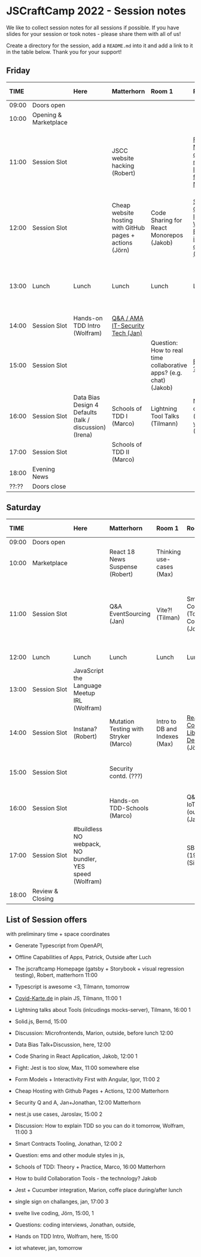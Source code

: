 # JSCraftCamp 2022 - Session notes

We like to collect session notes for all sessions if possible. If you have slides for your session or took notes - please share them with all of us!

Create a directory for the session, add a `README.md` into it and add a link to it in the table below. Thank you for your support!

## Friday

| TIME  |                       | Here                                                    | Matterhorn                                               | Room 1                                                             | Room 2                                                                                            | Room 3                                                | Somewhere else                                                                                             |
| :---- | :-------------------- | :------------------------------------------------------ | :------------------------------------------------------- | :----------------------------------------------------------------- | :------------------------------------------------------------------------------------------------ | :---------------------------------------------------- | :--------------------------------------------------------------------------------------------------------- |
| 09:00 | Doors open            |                                                         |                                                          |                                                                    |                                                                                                   |                                                       |                                                                                                            |
| 10:00 | Opening & Marketplace |                                                         |                                                          |                                                                    |                                                                                                   |                                                       |                                                                                                            |
| 11:00 | Session Slot          |                                                         | JSCC website hacking (Robert)                            |                                                                    | [Form Models (vs domain models) / Interactivity first with NGRX (???)](./form-models/)            | [Covid-Karte vanilla JS (Tilmann)](./covid-karte-de/) | Microfrontends Experience Exchange (outside) (Marion) / How to explain TDD so you do it tomorrow (Wolfram) |
| 12:00 | Session Slot          |                                                         | Cheap website hosting with GitHub pages + actions (Jörn) | Code Sharing for React Monorepos (Jakob)                           | [Smart Contracts - Introduction: Why Blockchain is not just co??? (Jonathan)](./smart-contracts/) | Backend APIs with TypeScript (Michael)                |                                                                                                            |
| 13:00 | Lunch                 | Lunch                                                   | Lunch                                                    | Lunch                                                              | Lunch                                                                                             | Lunch                                                 | Jest & Cucumber Integration? (Marion) / Jest sucks: Alternatives? (Max)                                    |
| 14:00 | Session Slot          | Hands-on TDD Intro (Wolfram)                            | [Q&A / AMA IT-Security Tech (Jan)](./security/)          |                                                                    |                                                                                                   | Svelte live coding (Jörn)                             | Offline Capability of Apps (Patrick)                                                                       |
| 15:00 | Session Slot          |                                                         |                                                          | Question: How to real time collaborative apps? (e.g. chat) (Jakob) | [ESM - MJS ??? (Irena)](./esm/)                                                                   | SolidJS Hands on (Bernd)                              | Questions: Coding Interviews (Jonathan)                                                                    |
| 16:00 | Session Slot          | Data Bias Design 4 Defaults (talk / discussion) (Irena) | Schools of TDD I (Marco)                                 | Lightning Tool Talks (Tilmann)                                     | Nest.JS Use cases (show yours) (Iaroslav)                                                         | Q&A / AMA SSO Challenges (Jan)                        |                                                                                                            |
| 17:00 | Session Slot          |                                                         | Schools of TDD II (Marco)                                |                                                                    |                                                                                                   |                                                       |                                                                                                            |
| 18:00 | Evening News          |                                                         |                                                          |                                                                    |                                                                                                   |                                                       |                                                                                                            |
| ??:?? | Doors close           |                                                         |                                                          |                                                                    |                                                                                                   |                                                       |                                                                                                            |

## Saturday

| TIME  |                  | Here                                                   | Matterhorn                            | Room 1                        | Room 2                                                                  | Room 3                                                   | Somewhere else                                                                                 |
| :---- | :--------------- | :----------------------------------------------------- | :------------------------------------ | :---------------------------- | :---------------------------------------------------------------------- | :------------------------------------------------------- | ---------------------------------------------------------------------------------------------- |
| 09:00 | Doors open       |                                                        |                                       |                               |                                                                         |                                                          |                                                                                                |
| 10:00 | Marketplace      |                                                        | React 18 News Suspense (Robert)       | Thinking use-cases (Max)      |                                                                         | Morning Kata ([JSKatas.org](https://jskatas.org)) (Jörn) |                                                                                                |
| 11:00 | Session Slot     |                                                        | Q&A EventSourcing (Jan)               | Vite?! (Tilman)               | Smart Contracts II (Tools + Code) (Jonathan)                            | Help me upgrade my Curriculum (Brigitte)                 | Media Blog, Video, Audio (@cowglow) / Discussion: Do we need GraphQL or is Rest enough? (Bene) |
| 12:00 | Lunch            | Lunch                                                  | Lunch                                 | Lunch                         | Lunch                                                                   | Lunch                                                    | Sustainability (Wolfram)                                                                       |
| 13:00 | Session Slot     | JavaScript the Language Meetup IRL (Wolfram)           |                                       |                               |                                                                         | Mint your own NFT (Lars)                                 | Question: Angular CDK (Lonely Dan)                                                             |
| 14:00 | Session Slot     | Instana? (Robert)                                      | Mutation Testing with Stryker (Marco) | Intro to DB and Indexes (Max) | [React Component Library API Design](./react-component-library/) (Jörn) | P5JS (@cowglow)                                          |                                                                                                |
| 15:00 | Session Slot     |                                                        | Security contd. (???)                 |                               |                                                                         | Svelte (Corinna)                                         | Move from Gatsby to Next?! Discussion (Irena)                                                  |
| 16:00 | Session Slot     |                                                        | Hands-on TDD-Schools (Marco)          |                               | Q&A / AMA IoT (outside) (Jan)                                           |                                                          |                                                                                                |
| 17:00 | Session Slot     | #buildless NO webpack, NO bundler, YES speed (Wolfram) |                                       |                               | SBOM (19028) (Simon)                                                    |                                                          |                                                                                                |
| 18:00 | Review & Closing |                                                        |                                       |                               |                                                                         |                                                          |                                                                                                |

## List of Session offers

with preliminary time + space coordinates

- Generate Typescript from OpenAPI,
- Offline Capabilities of Apps, Patrick, Outside after Luch
- The jscraftcamp Homepage (gatsby + Storybook + visual regression testing), Robert, matterhorn 11:00
- Typescript is awesome <3, Tilmann, tomorrow
- [Covid-Karte.de](https://covid-karte.de/) in plain JS, Tilmann, 11:00 1
- Lightning talks about Tools (inlcudings mocks-server), Tilmann, 16:00 1
- Solid.js, Bernd, 15:00
- Discussion: Microfrontends, Marion, outside, before lunch 12:00
- Data Bias Talk+Discussion, here, 12:00
- Code Sharing in React Application, Jakob, 12:00 1
- Fight: Jest is too slow, Max, 11:00 somewhere else
- Form Models + Interactivity First with Angular, Igor, 11:00 2
- Cheap Hosting with Github Pages + Actions, 12:00 Matterhorn
- Security Q and A, Jan+Jonathan, 12:00 Matterhorn
- nest.js use cases, Jaroslav, 15:00 2
- Discussion: How to explain TDD so you can do it tomorrow, Wolfram, 11:00 3
- Smart Contracts Tooling, Jonathan, 12:00 2
- Question: ems and other module styles in js,
- Schools of TDD: Theory + Practice, Marco, 16:00 Matterhorn
- How to build Collaboration Tools - the technology? Jakob
- Jest + Cucumber integration, Marion, coffe place during/after lunch
- single sign on challanges, jan, 17:00 3
- svelte live coding, Jörn, 15:00, 1
- Questions: coding interviews, Jonathan, outside,
- Hands on TDD Intro, Wolfram, here, 15:00

- iot whatever, jan, tomorrow
